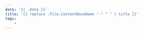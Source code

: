 ```yaml
---
date: '{{ .Date }}'
title: '{{ replace .File.ContentBaseName "-" " " | title }}'
tags:
    - 
---
```


